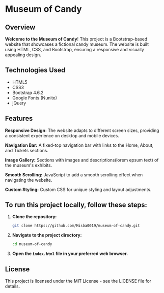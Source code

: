 # Museum of Candy
## Overview
**Welcome to the Museum of Candy!**
This project is a Bootstrap-based website that showcases a fictional candy museum.
The website is built using HTML, CSS, and Bootstrap, ensuring a responsive and visually appealing design.

## Technologies Used

- HTML5
- CSS3
- Bootstrap 4.6.2
- Google Fonts (Nunito)
- jQuery

## Features

**Responsive Design:** 
The website adapts to different screen sizes, providing a consistent experience on desktop and mobile devices.

**Navigation Bar:** 
A fixed-top navigation bar with links to the Home, About, and Tickets sections.

**Image Gallery:** 
Sections with images and descriptions(lorem epsum text) of the museum's exhibits.

**Smooth Scrolling:** 
JavaScript to add a smooth scrolling effect when navigating the website.

**Custom Styling:** 
Custom CSS for unique styling and layout adjustments.

## To run this project locally, follow these steps:
1. **Clone the repository:**
    ```bash
    git clone https://github.com/Misba0019/museum-of-candy.git
    ```

2. **Navigate to the project directory:**
    ```bash
    cd museum-of-candy
    ```

3. **Open the `index.html` file in your preferred web browser.**

## License

This project is licensed under the MIT License - see the LICENSE file for details.